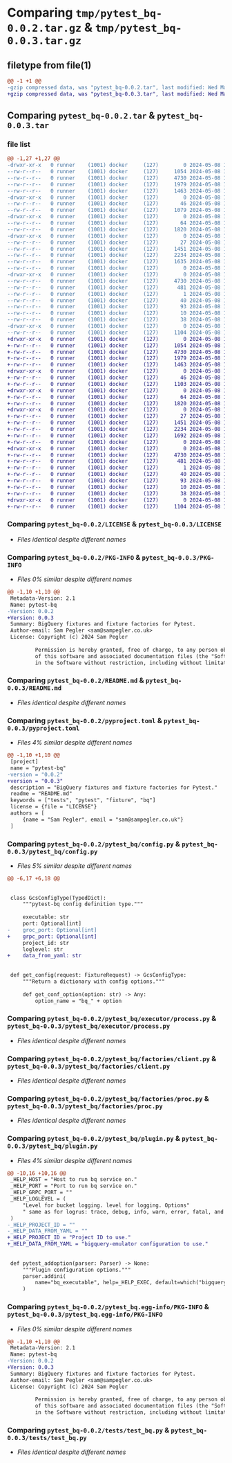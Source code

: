 # Comparing `tmp/pytest_bq-0.0.2.tar.gz` & `tmp/pytest_bq-0.0.3.tar.gz`

## filetype from file(1)

```diff
@@ -1 +1 @@
-gzip compressed data, was "pytest_bq-0.0.2.tar", last modified: Wed May  8 16:04:37 2024, max compression
+gzip compressed data, was "pytest_bq-0.0.3.tar", last modified: Wed May  8 18:16:24 2024, max compression
```

## Comparing `pytest_bq-0.0.2.tar` & `pytest_bq-0.0.3.tar`

### file list

```diff
@@ -1,27 +1,27 @@
-drwxr-xr-x   0 runner    (1001) docker     (127)        0 2024-05-08 16:04:37.980794 pytest_bq-0.0.2/
--rw-r--r--   0 runner    (1001) docker     (127)     1054 2024-05-08 16:04:33.000000 pytest_bq-0.0.2/LICENSE
--rw-r--r--   0 runner    (1001) docker     (127)     4730 2024-05-08 16:04:37.980794 pytest_bq-0.0.2/PKG-INFO
--rw-r--r--   0 runner    (1001) docker     (127)     1979 2024-05-08 16:04:33.000000 pytest_bq-0.0.2/README.md
--rw-r--r--   0 runner    (1001) docker     (127)     1463 2024-05-08 16:04:33.000000 pytest_bq-0.0.2/pyproject.toml
-drwxr-xr-x   0 runner    (1001) docker     (127)        0 2024-05-08 16:04:37.976794 pytest_bq-0.0.2/pytest_bq/
--rw-r--r--   0 runner    (1001) docker     (127)       46 2024-05-08 16:04:33.000000 pytest_bq-0.0.2/pytest_bq/__init__.py
--rw-r--r--   0 runner    (1001) docker     (127)     1079 2024-05-08 16:04:33.000000 pytest_bq-0.0.2/pytest_bq/config.py
-drwxr-xr-x   0 runner    (1001) docker     (127)        0 2024-05-08 16:04:37.976794 pytest_bq-0.0.2/pytest_bq/executor/
--rw-r--r--   0 runner    (1001) docker     (127)       64 2024-05-08 16:04:33.000000 pytest_bq-0.0.2/pytest_bq/executor/__init__.py
--rw-r--r--   0 runner    (1001) docker     (127)     1820 2024-05-08 16:04:33.000000 pytest_bq-0.0.2/pytest_bq/executor/process.py
-drwxr-xr-x   0 runner    (1001) docker     (127)        0 2024-05-08 16:04:37.976794 pytest_bq-0.0.2/pytest_bq/factories/
--rw-r--r--   0 runner    (1001) docker     (127)       27 2024-05-08 16:04:33.000000 pytest_bq-0.0.2/pytest_bq/factories/__init__.py
--rw-r--r--   0 runner    (1001) docker     (127)     1451 2024-05-08 16:04:33.000000 pytest_bq-0.0.2/pytest_bq/factories/client.py
--rw-r--r--   0 runner    (1001) docker     (127)     2234 2024-05-08 16:04:33.000000 pytest_bq-0.0.2/pytest_bq/factories/proc.py
--rw-r--r--   0 runner    (1001) docker     (127)     1635 2024-05-08 16:04:33.000000 pytest_bq-0.0.2/pytest_bq/plugin.py
--rw-r--r--   0 runner    (1001) docker     (127)        0 2024-05-08 16:04:33.000000 pytest_bq-0.0.2/pytest_bq/py.typed
-drwxr-xr-x   0 runner    (1001) docker     (127)        0 2024-05-08 16:04:37.976794 pytest_bq-0.0.2/pytest_bq.egg-info/
--rw-r--r--   0 runner    (1001) docker     (127)     4730 2024-05-08 16:04:37.000000 pytest_bq-0.0.2/pytest_bq.egg-info/PKG-INFO
--rw-r--r--   0 runner    (1001) docker     (127)      481 2024-05-08 16:04:37.000000 pytest_bq-0.0.2/pytest_bq.egg-info/SOURCES.txt
--rw-r--r--   0 runner    (1001) docker     (127)        1 2024-05-08 16:04:37.000000 pytest_bq-0.0.2/pytest_bq.egg-info/dependency_links.txt
--rw-r--r--   0 runner    (1001) docker     (127)       40 2024-05-08 16:04:37.000000 pytest_bq-0.0.2/pytest_bq.egg-info/entry_points.txt
--rw-r--r--   0 runner    (1001) docker     (127)       93 2024-05-08 16:04:37.000000 pytest_bq-0.0.2/pytest_bq.egg-info/requires.txt
--rw-r--r--   0 runner    (1001) docker     (127)       10 2024-05-08 16:04:37.000000 pytest_bq-0.0.2/pytest_bq.egg-info/top_level.txt
--rw-r--r--   0 runner    (1001) docker     (127)       38 2024-05-08 16:04:37.980794 pytest_bq-0.0.2/setup.cfg
-drwxr-xr-x   0 runner    (1001) docker     (127)        0 2024-05-08 16:04:37.976794 pytest_bq-0.0.2/tests/
--rw-r--r--   0 runner    (1001) docker     (127)     1104 2024-05-08 16:04:33.000000 pytest_bq-0.0.2/tests/test_bq.py
+drwxr-xr-x   0 runner    (1001) docker     (127)        0 2024-05-08 18:16:24.001554 pytest_bq-0.0.3/
+-rw-r--r--   0 runner    (1001) docker     (127)     1054 2024-05-08 18:16:19.000000 pytest_bq-0.0.3/LICENSE
+-rw-r--r--   0 runner    (1001) docker     (127)     4730 2024-05-08 18:16:24.001554 pytest_bq-0.0.3/PKG-INFO
+-rw-r--r--   0 runner    (1001) docker     (127)     1979 2024-05-08 18:16:19.000000 pytest_bq-0.0.3/README.md
+-rw-r--r--   0 runner    (1001) docker     (127)     1463 2024-05-08 18:16:19.000000 pytest_bq-0.0.3/pyproject.toml
+drwxr-xr-x   0 runner    (1001) docker     (127)        0 2024-05-08 18:16:23.997554 pytest_bq-0.0.3/pytest_bq/
+-rw-r--r--   0 runner    (1001) docker     (127)       46 2024-05-08 18:16:19.000000 pytest_bq-0.0.3/pytest_bq/__init__.py
+-rw-r--r--   0 runner    (1001) docker     (127)     1103 2024-05-08 18:16:19.000000 pytest_bq-0.0.3/pytest_bq/config.py
+drwxr-xr-x   0 runner    (1001) docker     (127)        0 2024-05-08 18:16:23.997554 pytest_bq-0.0.3/pytest_bq/executor/
+-rw-r--r--   0 runner    (1001) docker     (127)       64 2024-05-08 18:16:19.000000 pytest_bq-0.0.3/pytest_bq/executor/__init__.py
+-rw-r--r--   0 runner    (1001) docker     (127)     1820 2024-05-08 18:16:19.000000 pytest_bq-0.0.3/pytest_bq/executor/process.py
+drwxr-xr-x   0 runner    (1001) docker     (127)        0 2024-05-08 18:16:23.997554 pytest_bq-0.0.3/pytest_bq/factories/
+-rw-r--r--   0 runner    (1001) docker     (127)       27 2024-05-08 18:16:19.000000 pytest_bq-0.0.3/pytest_bq/factories/__init__.py
+-rw-r--r--   0 runner    (1001) docker     (127)     1451 2024-05-08 18:16:19.000000 pytest_bq-0.0.3/pytest_bq/factories/client.py
+-rw-r--r--   0 runner    (1001) docker     (127)     2234 2024-05-08 18:16:19.000000 pytest_bq-0.0.3/pytest_bq/factories/proc.py
+-rw-r--r--   0 runner    (1001) docker     (127)     1692 2024-05-08 18:16:19.000000 pytest_bq-0.0.3/pytest_bq/plugin.py
+-rw-r--r--   0 runner    (1001) docker     (127)        0 2024-05-08 18:16:19.000000 pytest_bq-0.0.3/pytest_bq/py.typed
+drwxr-xr-x   0 runner    (1001) docker     (127)        0 2024-05-08 18:16:23.997554 pytest_bq-0.0.3/pytest_bq.egg-info/
+-rw-r--r--   0 runner    (1001) docker     (127)     4730 2024-05-08 18:16:23.000000 pytest_bq-0.0.3/pytest_bq.egg-info/PKG-INFO
+-rw-r--r--   0 runner    (1001) docker     (127)      481 2024-05-08 18:16:23.000000 pytest_bq-0.0.3/pytest_bq.egg-info/SOURCES.txt
+-rw-r--r--   0 runner    (1001) docker     (127)        1 2024-05-08 18:16:23.000000 pytest_bq-0.0.3/pytest_bq.egg-info/dependency_links.txt
+-rw-r--r--   0 runner    (1001) docker     (127)       40 2024-05-08 18:16:23.000000 pytest_bq-0.0.3/pytest_bq.egg-info/entry_points.txt
+-rw-r--r--   0 runner    (1001) docker     (127)       93 2024-05-08 18:16:23.000000 pytest_bq-0.0.3/pytest_bq.egg-info/requires.txt
+-rw-r--r--   0 runner    (1001) docker     (127)       10 2024-05-08 18:16:23.000000 pytest_bq-0.0.3/pytest_bq.egg-info/top_level.txt
+-rw-r--r--   0 runner    (1001) docker     (127)       38 2024-05-08 18:16:24.001554 pytest_bq-0.0.3/setup.cfg
+drwxr-xr-x   0 runner    (1001) docker     (127)        0 2024-05-08 18:16:23.997554 pytest_bq-0.0.3/tests/
+-rw-r--r--   0 runner    (1001) docker     (127)     1104 2024-05-08 18:16:19.000000 pytest_bq-0.0.3/tests/test_bq.py
```

### Comparing `pytest_bq-0.0.2/LICENSE` & `pytest_bq-0.0.3/LICENSE`

 * *Files identical despite different names*

### Comparing `pytest_bq-0.0.2/PKG-INFO` & `pytest_bq-0.0.3/PKG-INFO`

 * *Files 0% similar despite different names*

```diff
@@ -1,10 +1,10 @@
 Metadata-Version: 2.1
 Name: pytest-bq
-Version: 0.0.2
+Version: 0.0.3
 Summary: BigQuery fixtures and fixture factories for Pytest.
 Author-email: Sam Pegler <sam@sampegler.co.uk>
 License: Copyright (c) 2024 Sam Pegler
         
         Permission is hereby granted, free of charge, to any person obtaining a copy
         of this software and associated documentation files (the "Software"), to deal
         in the Software without restriction, including without limitation the rights
```

### Comparing `pytest_bq-0.0.2/README.md` & `pytest_bq-0.0.3/README.md`

 * *Files identical despite different names*

### Comparing `pytest_bq-0.0.2/pyproject.toml` & `pytest_bq-0.0.3/pyproject.toml`

 * *Files 4% similar despite different names*

```diff
@@ -1,10 +1,10 @@
 [project]
 name = "pytest-bq"
-version = "0.0.2"
+version = "0.0.3"
 description = "BigQuery fixtures and fixture factories for Pytest."
 readme = "README.md"
 keywords = ["tests", "pytest", "fixture", "bq"]
 license = {file = "LICENSE"}
 authors = [
     {name = "Sam Pegler", email = "sam@sampegler.co.uk"}
 ]
```

### Comparing `pytest_bq-0.0.2/pytest_bq/config.py` & `pytest_bq-0.0.3/pytest_bq/config.py`

 * *Files 5% similar despite different names*

```diff
@@ -6,17 +6,18 @@
 
 
 class GcsConfigType(TypedDict):
     """pytest-bq config definition type."""
 
     executable: str
     port: Optional[int]
-    groc_port: Optional[int]
+    grpc_port: Optional[int]
     project_id: str
     loglevel: str
+    data_from_yaml: str
 
 
 def get_config(request: FixtureRequest) -> GcsConfigType:
     """Return a dictionary with config options."""
 
     def get_conf_option(option: str) -> Any:
         option_name = "bq_" + option
```

### Comparing `pytest_bq-0.0.2/pytest_bq/executor/process.py` & `pytest_bq-0.0.3/pytest_bq/executor/process.py`

 * *Files identical despite different names*

### Comparing `pytest_bq-0.0.2/pytest_bq/factories/client.py` & `pytest_bq-0.0.3/pytest_bq/factories/client.py`

 * *Files identical despite different names*

### Comparing `pytest_bq-0.0.2/pytest_bq/factories/proc.py` & `pytest_bq-0.0.3/pytest_bq/factories/proc.py`

 * *Files identical despite different names*

### Comparing `pytest_bq-0.0.2/pytest_bq/plugin.py` & `pytest_bq-0.0.3/pytest_bq/plugin.py`

 * *Files 4% similar despite different names*

```diff
@@ -10,16 +10,16 @@
 _HELP_HOST = "Host to run bq service on."
 _HELP_PORT = "Port to run bq service on."
 _HELP_GRPC_PORT = ""
 _HELP_LOGLEVEL = (
     "Level for bucket logging. level for logging. Options"
     " same as for logrus: trace, debug, info, warn, error, fatal, and panic"
 )
-_HELP_PROJECT_ID = ""
-_HELP_DATA_FROM_YAML = ""
+_HELP_PROJECT_ID = "Project ID to use."
+_HELP_DATA_FROM_YAML = "bigquery-emulator configuration to use."
 
 
 def pytest_addoption(parser: Parser) -> None:
     """Plugin configuration options."""
     parser.addini(
         name="bq_executable", help=_HELP_EXEC, default=which("bigquery")
     )
```

### Comparing `pytest_bq-0.0.2/pytest_bq.egg-info/PKG-INFO` & `pytest_bq-0.0.3/pytest_bq.egg-info/PKG-INFO`

 * *Files 0% similar despite different names*

```diff
@@ -1,10 +1,10 @@
 Metadata-Version: 2.1
 Name: pytest-bq
-Version: 0.0.2
+Version: 0.0.3
 Summary: BigQuery fixtures and fixture factories for Pytest.
 Author-email: Sam Pegler <sam@sampegler.co.uk>
 License: Copyright (c) 2024 Sam Pegler
         
         Permission is hereby granted, free of charge, to any person obtaining a copy
         of this software and associated documentation files (the "Software"), to deal
         in the Software without restriction, including without limitation the rights
```

### Comparing `pytest_bq-0.0.2/tests/test_bq.py` & `pytest_bq-0.0.3/tests/test_bq.py`

 * *Files identical despite different names*

